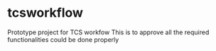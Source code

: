# tcsworkflow
Prototype project for TCS workfow
This is to approve all the required functionalities could be done properly
